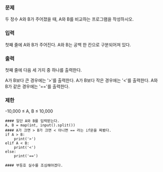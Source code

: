 ### 문제
두 정수 A와 B가 주어졌을 때, A와 B를 비교하는 프로그램을 작성하시오.

### 입력
첫째 줄에 A와 B가 주어진다. A와 B는 공백 한 칸으로 구분되어져 있다.

### 출력
첫째 줄에 다음 세 가지 중 하나를 출력한다.

A가 B보다 큰 경우에는 '>'를 출력한다.
A가 B보다 작은 경우에는 '<'를 출력한다.
A와 B가 같은 경우에는 '=='를 출력한다.
### 제한
-10,000 ≤ A, B ≤ 10,000
```
#### 일단 A와 B를 입력받는다.
A, B = map(int, input().split())
#### A가 크면 > B가 크면 < 아니면 == 라는 if문을 짜봤다.
if A > B:
    print('>')
elif A < B:
    print('<')
else:
    print('==')
        
#### 부등호 실수를 조심해야겠다.
```
